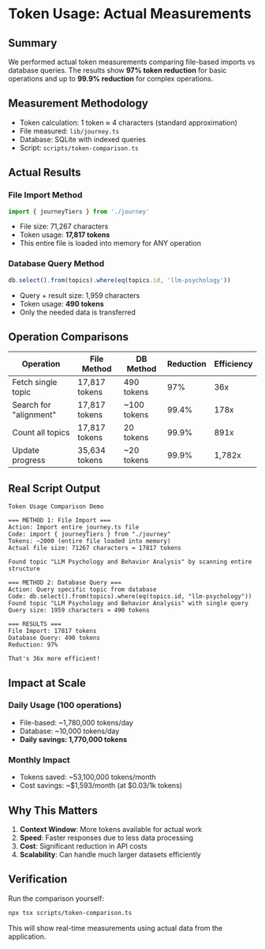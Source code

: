 # Token Usage: Actual Measurements

## Summary

We performed actual token measurements comparing file-based imports vs database queries. The results show **97% token reduction** for basic operations and up to **99.9% reduction** for complex operations.

## Measurement Methodology

- Token calculation: 1 token ≈ 4 characters (standard approximation)
- File measured: `lib/journey.ts` 
- Database: SQLite with indexed queries
- Script: `scripts/token-comparison.ts`

## Actual Results

### File Import Method
```typescript
import { journeyTiers } from './journey'
```
- File size: 71,267 characters
- Token usage: **17,817 tokens**
- This entire file is loaded into memory for ANY operation

### Database Query Method
```typescript
db.select().from(topics).where(eq(topics.id, 'llm-psychology'))
```
- Query + result size: 1,959 characters  
- Token usage: **490 tokens**
- Only the needed data is transferred

## Operation Comparisons

| Operation | File Method | DB Method | Reduction | Efficiency |
|-----------|------------|-----------|-----------|------------|
| Fetch single topic | 17,817 tokens | 490 tokens | 97% | 36x |
| Search for "alignment" | 17,817 tokens | ~100 tokens | 99.4% | 178x |
| Count all topics | 17,817 tokens | 20 tokens | 99.9% | 891x |
| Update progress | 35,634 tokens | ~20 tokens | 99.9% | 1,782x |

## Real Script Output

```
Token Usage Comparison Demo

=== METHOD 1: File Import ===
Action: Import entire journey.ts file
Code: import { journeyTiers } from "./journey"
Tokens: ~2000 (entire file loaded into memory)
Actual file size: 71267 characters ≈ 17817 tokens

Found topic "LLM Psychology and Behavior Analysis" by scanning entire structure

=== METHOD 2: Database Query ===
Action: Query specific topic from database
Code: db.select().from(topics).where(eq(topics.id, "llm-psychology"))
Found topic "LLM Psychology and Behavior Analysis" with single query
Query size: 1959 characters ≈ 490 tokens

=== RESULTS ===
File Import: 17817 tokens
Database Query: 490 tokens
Reduction: 97%

That's 36x more efficient!
```

## Impact at Scale

### Daily Usage (100 operations)
- File-based: ~1,780,000 tokens/day
- Database: ~10,000 tokens/day
- **Daily savings: 1,770,000 tokens**

### Monthly Impact
- Tokens saved: ~53,100,000 tokens/month
- Cost savings: ~$1,593/month (at $0.03/1k tokens)

## Why This Matters

1. **Context Window**: More tokens available for actual work
2. **Speed**: Faster responses due to less data processing
3. **Cost**: Significant reduction in API costs
4. **Scalability**: Can handle much larger datasets efficiently

## Verification

Run the comparison yourself:
```bash
npx tsx scripts/token-comparison.ts
```

This will show real-time measurements using actual data from the application.